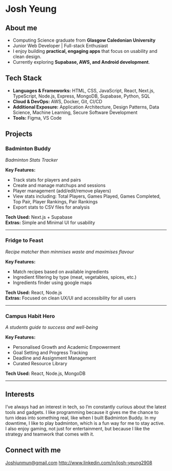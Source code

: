 # Josh Yeung

## About me
- Computing Science graduate from **Glasgow Caledonian University**  
- Junior Web Developer | Full-stack Enthusiast  
- I enjoy building **practical, engaging apps** that focus on usability and clean design.  
- Currently exploring **Supabase, AWS, and Android development**.  

## Tech Stack 
- **Languages & Frameworks:** HTML, CSS, JavaScript, React, Next.js, TypeScript, Node.js, Express, MongoDB, Supabase, Python, SQL  
- **Cloud & DevOps:** AWS, Docker, Git, CI/CD  
- **Additional Exposure:** Application Architecture, Design Patterns, Data Science, Machine Learning, Secure Software Development
- **Tools:** Figma, VS Code 

## Projects 
### Badminton Buddy
*Badminton Stats Tracker*  

**Key Features:**
- Track stats for players and pairs
- Create and manage matchups and sessions
- Player management (add/edit/remove players)
- View stats including: Total Players, Games Played, Games Completed, Top Pair, Player Rankings, Pair Rankings
- Export stats to CSV files for analysis

**Tech Used:** Next.js + Supabase  
**Extras:** Simple and Minimal UI for usability

---

### Fridge to Feast 
*Recipe matcher than minmises waste and maximises flavour*  

**Key Features:**
- Match recipes based on available ingredients
- Ingredient filtering by type (meat, vegetables, spices, etc.)
- Ingredients finder using google maps  

**Tech Used:** React, Node.js  
**Extras:** Focused on clean UX/UI and accessibility for all users

---

### Campus Habit Hero 
*A students guide to success and well-being*  

**Key Features:**  
- Personalised Growth and Academic Empowerment
- Goal Setting and Progress Tracking
- Deadline and Assignment Management
- Curated Resource Library

**Tech Used:**  React, Node.js, MongoDB  

---

## Interests
I’ve always had an interest in tech, so I’m constantly curious about the latest tools and gadgets. I like programming because it gives me the chance to turn ideas into something real, like when I built Badminton Buddy. In my downtime, I like to play badminton, which is a fun way for me to stay active. I also enjoy gaming, not just for entertainment, but because I like the strategy and teamwork that comes with it. 

## Connect with me 
Joshjunmun@gmail.com
http://www.linkedin.com/in/josh-yeung2908

<!--
**1110JY/1110JY** is a ✨ _special_ ✨ repository because its `README.md` (this file) appears on your GitHub profile.

Here are some ideas to get you started:

- 🔭 I’m currently working on ...
- 🌱 I’m currently learning ...
- 👯 I’m looking to collaborate on ...
- 🤔 I’m looking for help with ...
- 💬 Ask me about ...
- 📫 How to reach me: ...
- 😄 Pronouns: ...
- ⚡ Fun fact: ...
-->
